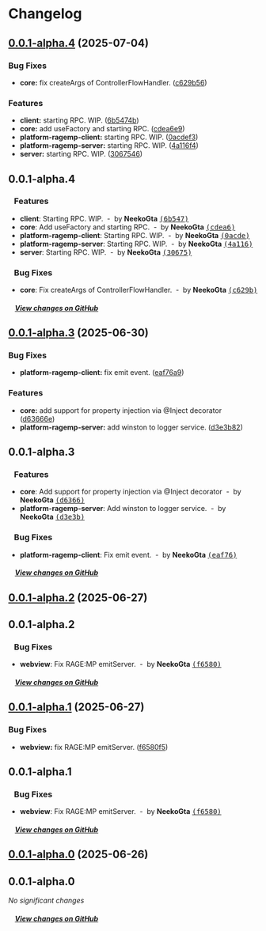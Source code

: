 # Changelog



## [0.0.1-alpha.4](https://github.com/aurora-mp/framework/compare/0.0.1-alpha.3...0.0.1-alpha.4) (2025-07-04)


### Bug Fixes

* **core:** fix createArgs of ControllerFlowHandler. ([c629b56](https://github.com/aurora-mp/framework/commit/c629b5648fcc51f2bbe5104041aca8f70189724f))


### Features

* **client:** starting RPC. WIP. ([6b5474b](https://github.com/aurora-mp/framework/commit/6b5474b7f0bb599afb87e6156dcb0f7235870f75))
* **core:** add useFactory and starting RPC. ([cdea6e9](https://github.com/aurora-mp/framework/commit/cdea6e982767f33bd55970d1ba11347edd61684f))
* **platform-ragemp-client:** starting RPC. WIP. ([0acdef3](https://github.com/aurora-mp/framework/commit/0acdef3c6cf0e437a3099dfa623313f8964dc455))
* **platform-ragemp-server:** starting RPC. WIP. ([4a116f4](https://github.com/aurora-mp/framework/commit/4a116f40660a826566ef86972bfacb70bb899ce9))
* **server:** starting RPC. WIP. ([3067546](https://github.com/aurora-mp/framework/commit/30675460b8ceb59bb6ed7878776a1258d5972e85))

## 0.0.1-alpha.4

### &nbsp;&nbsp;&nbsp;Features

- **client**: Starting RPC. WIP. &nbsp;-&nbsp; by **NeekoGta** [<samp>(6b547)</samp>](https://github.com/aurora-mp/framework/commit/6b5474b)
- **core**: Add useFactory and starting RPC. &nbsp;-&nbsp; by **NeekoGta** [<samp>(cdea6)</samp>](https://github.com/aurora-mp/framework/commit/cdea6e9)
- **platform-ragemp-client**: Starting RPC. WIP. &nbsp;-&nbsp; by **NeekoGta** [<samp>(0acde)</samp>](https://github.com/aurora-mp/framework/commit/0acdef3)
- **platform-ragemp-server**: Starting RPC. WIP. &nbsp;-&nbsp; by **NeekoGta** [<samp>(4a116)</samp>](https://github.com/aurora-mp/framework/commit/4a116f4)
- **server**: Starting RPC. WIP. &nbsp;-&nbsp; by **NeekoGta** [<samp>(30675)</samp>](https://github.com/aurora-mp/framework/commit/3067546)

### &nbsp;&nbsp;&nbsp;Bug Fixes

- **core**: Fix createArgs of ControllerFlowHandler. &nbsp;-&nbsp; by **NeekoGta** [<samp>(c629b)</samp>](https://github.com/aurora-mp/framework/commit/c629b56)

##### &nbsp;&nbsp;&nbsp;&nbsp;[View changes on GitHub](https://github.com/aurora-mp/framework/compare/0.0.1-alpha.3...0.0.1-alpha.4)

## [0.0.1-alpha.3](https://github.com/aurora-mp/framework/compare/0.0.1-alpha.2...0.0.1-alpha.3) (2025-06-30)


### Bug Fixes

* **platform-ragemp-client:** fix emit event. ([eaf76a9](https://github.com/aurora-mp/framework/commit/eaf76a945c7b691dd3017e9f1587d7e33bf8c7c4))


### Features

* **core:** add support for property injection via @Inject decorator ([d63666e](https://github.com/aurora-mp/framework/commit/d63666e48bfaf666aab505d64aaaf21d7cb98027))
* **platform-ragemp-server:** add winston to logger service. ([d3e3b82](https://github.com/aurora-mp/framework/commit/d3e3b8275c3d92bf2dbcaca296619a31d63c2bee))

## 0.0.1-alpha.3

### &nbsp;&nbsp;&nbsp;Features

- **core**: Add support for property injection via @Inject decorator &nbsp;-&nbsp; by **NeekoGta** [<samp>(d6366)</samp>](https://github.com/aurora-mp/framework/commit/d63666e)
- **platform-ragemp-server**: Add winston to logger service. &nbsp;-&nbsp; by **NeekoGta** [<samp>(d3e3b)</samp>](https://github.com/aurora-mp/framework/commit/d3e3b82)

### &nbsp;&nbsp;&nbsp;Bug Fixes

- **platform-ragemp-client**: Fix emit event. &nbsp;-&nbsp; by **NeekoGta** [<samp>(eaf76)</samp>](https://github.com/aurora-mp/framework/commit/eaf76a9)

##### &nbsp;&nbsp;&nbsp;&nbsp;[View changes on GitHub](https://github.com/aurora-mp/framework/compare/0.0.1-alpha.2...0.0.1-alpha.3)

## [0.0.1-alpha.2](https://github.com/aurora-mp/framework/compare/0.0.1-alpha.1...0.0.1-alpha.2) (2025-06-27)

## 0.0.1-alpha.2

### &nbsp;&nbsp;&nbsp;Bug Fixes

- **webview**: Fix RAGE:MP emitServer. &nbsp;-&nbsp; by **NeekoGta** [<samp>(f6580)</samp>](https://github.com/aurora-mp/framework/commit/f6580f5)

##### &nbsp;&nbsp;&nbsp;&nbsp;[View changes on GitHub](https://github.com/aurora-mp/framework/compare/0.0.1-alpha.0...0.0.1-alpha.1)

## [0.0.1-alpha.1](https://github.com/aurora-mp/framework/compare/0.0.1-alpha.0...0.0.1-alpha.1) (2025-06-27)


### Bug Fixes

* **webview:** fix RAGE:MP emitServer. ([f6580f5](https://github.com/aurora-mp/framework/commit/f6580f5fb8ab1f22b6ec936fb737b954c5ad49b5))

## 0.0.1-alpha.1

### &nbsp;&nbsp;&nbsp;Bug Fixes

- **webview**: Fix RAGE:MP emitServer. &nbsp;-&nbsp; by **NeekoGta** [<samp>(f6580)</samp>](https://github.com/aurora-mp/framework/commit/f6580f5)

##### &nbsp;&nbsp;&nbsp;&nbsp;[View changes on GitHub](https://github.com/aurora-mp/framework/compare/0.0.1-alpha.0...0.0.1-alpha.1)

## [0.0.1-alpha.0](https://github.com/aurora-mp/framework/compare/0.0.0...0.0.1-alpha.0) (2025-06-26)

## 0.0.1-alpha.0

*No significant changes*

##### &nbsp;&nbsp;&nbsp;&nbsp;[View changes on GitHub](https://github.com/aurora-mp/framework/compare/9def04a9024f83021c070d5657fa90d1f3deb9ea...0.0.0)
